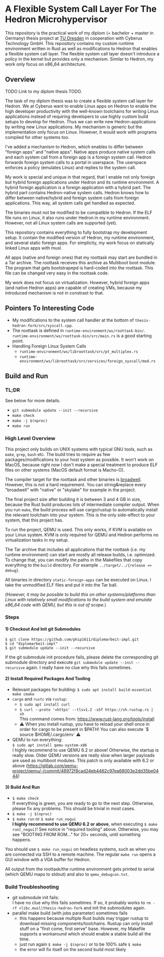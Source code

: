 # A Flexible System Call Layer For The Hedron Microhypervisor

This repository is the practical work of my diplom (= bachelor + master in Germany) thesis project
at [TU Dresden](https://tu-dresden.de) in cooperation with Cyberus Technology GmbH. This repository contains my custom runtime environment written in Rust as well as
modifications to Hedron that enables a flexible system call layer. The flexible system call layer doesn't introduce a
policy in the kernel but provides only a mechanism. Similar to Hedron, my work only focus on x86_64 architecture.

## Overview

TODO Link to my diplom thesis TODO.

The task of my diplom thesis was to create a flexible system call layer for Hedron. We at Cyberus want to enable
Linux apps on Hedron to enable the high developer productivity with the well-known toolchains for writing
Linux applications instead of requiring developers to use highly custom build setups to develop for Hedron. Thus we can
write new Hedron-applications by writing new Linux applications. My mechanism is generic but the implementation
only focus on Linux. However, it would work with programs compiled for other systems too.

I've added a mechanism to Hedron, which enables to differ between "foreign apps" and "native apps".
Native apps produce native system calls and each system call from a foreign app is a foreign system call.
Hedron forwards foreign system calls to a portal in userspace. The userspace enforces a policy (emulates Linux)
and replies to the system call.

My work is special and unique in that regard, that I enable not only foreign but hybrid foreign applications
under Hedron and its runtime environment. A hybrid foreign application is a foreign application with a hybrid
part. The hybrid part contains Hedron-native system calls. Hedron knows how to differ between native/hybrid
and foreign system calls from foreign applications. This way, all system calls get handled as expected.

The binaries must not be modified to be compatible to Hedron. If the ELF file runs on Linux, it also runs
under Hedron in my runtime environment. However, not all Linux system calls are supported (yet).

This repository contains everything to fully bootstrap my development setup. It contain the modified
version of Hedron, my runtime environment, and several static foreign apps. For simplicity, my work
focus on statically linked Linux apps with musl.

All apps (native and foreign ones) that my roottask may start are bundled in a Tar archive. The roottask
receives this archive as Multiboot boot module. The program that gets bootstrapepd is hard-coded into
the roottask. This file can be changed very easy in the roottask code.

My work does not focus on virtualization. However, hybrid foreign apps (and native Hedron apps) are
capable of creating VMs, because my introduced mechanism is not in constrast to that.

## Pointers To Interesting Code
- My modifications to the system call handler at the bottom of `thesis-hedron-fork/src/syscall.cpp`.
- The roottask is defined in `runtime-environment/ws/roottask-bin/`.
  `runtime-environment/ws/roottask-bin/src/main.rs` is a good starting point.
- Handling Foreign Linux System Calls
  - `runtime-environment/ws/libroottask/src/pt_multiplex.rs`
  - `runtime-environment/ws/libroottask/src/services/foreign_syscall/mod.rs`

## Build and Run

### TL;DR
See below for more details.
- `git submodule update --init --recursive`
- `make check`
- `make -j $(nproc)`
- `make run`

### High Level Overview

This project only builds on UNIX systems with typical GNU tools, such as `make`, `grep`, `bash` etc. The build tries to
require as few packages/modifications to your host system as possible. It won't work on MacOS, because right now I don't
make a special treatment to produce ELF files on other systems
(MacOS default format is Macho-O).

The compiler target for the roottask and other binaries is
[broadwell](https://en.wikipedia.org/wiki/List_of_Intel_CPU_microarchitectures). However, this is not a hard
requirement. You can string&replace every "broadwell" with "native" or "skylake" for example in the project.

The final project size after building it is between 3 and 4 GB in size, because the Rust build produces lots of
intermediate compiler output. When you run `make`, the build process will use cargo/rustup to automatically install the
relevant toolchain into your system. This is the only side-effect to your system, that this project has.

To run the project, QEMU is used. This only works, if KVM is available on your Linux system. KVM is only required for
QEMU and Hedron performs no virtualization tasks in my setup.

The Tar archive that includes all applications that the roottask (i.e. my runtime environment) can start are mostly
all release builds, i.e. optimized. To change that, you can modify the paths in the Makefiles that copy
everything to the `build` directory. For example `../target/../{release => debug}`.

All binaries in directory `static-foreign-apps` can be executed on Linux. I take the unmodified ELF files
and put it into the Tar ball.

(*However, it may be possible to build this on other systems/platforms than Linux with relatively small modifications
to the build system and emulate x86_64 code with QEMU, but this is out of scope.*)

### Steps

#### 1) Checkout And Init git Submodules

```shell
$ git clone https://github.com/phip1611/diplomarbeit-impl.git
$ cd "diplomarbeit-impl"
$ git submodule update --init --recursive
```

If the git submodule init procedure fails, please delete the corresponding git submodule directory and
execute `git submodule update --init --recursive` again. I really have no clue why this fails sometimes.

#### 2) Install Required Packages And Tooling

- Relevant packages for building:
  `$ sudo apt install build-essential make cmake`
- `cargo` and `rustc` via `rustup`:
    - `$ sudo apt install curl`
    - `$ curl --proto '=https' --tlsv1.2 -sSf https://sh.rustup.rs | sh` \
      This command comes from: <https://www.rust-lang.org/tools/install>
    - ⚠ When you install rustup, you have to reload your shell once in order for cargo to be present in $PATH! You can
      also execute `$ source $HOME/.cargo/env` ⚠
- QEMU to run everything: \
  `$ sudo apt install qemu-system-x86` \
  I highly recommend to use QEMU 6.2 or above! Otherwise, the startup is really slow. Older QEMU versions are really
  slow when larger payloads are used as multiboot modules. This patch is only available with 6.2 or above
  (<https://gitlab.com/qemu-project/qemu/-/commit/48972f8cad24eb4462c97ea68003e2dd35be0444>)

#### 3) Build And Run
- `$ make check` \
  If everything is green, you are ready to go to the next step. Otherwise, please fix
  any problems. This should be trivial in most cases.
- `$ make -j $(nproc)`
- `$ make run` or `$ make run_nogui` \
  **I highly recommend to use QEMU 6.2 or above**, when executing `$ make run[_nogui]`! See notice in "required tooling"
  above. Otherwise, you may see "BOOTING FROM ROM..." for 20+ seconds, until something happens.



You should use `$ make run_nogui` on headless systems, such as when you are connected via SSH to a remote machine. The
regular `make run` opens a GUI window with a VGA buffer for Hedron.

All output from the roottask/the runtime environment gets printed to serial (which QEMU maps to stdout) and also
to `qemu_debugcon.txt`.

### Build Troubleshooting
- git submodule init fails: \
  I have no clue why this fails sometimes. If so, it probably works
  to `rm -rf <libc.musl|thesis-hedron-fork` and init the submodules again.
- parallel make build (with jobs parameter) sometimes fails
    - this happens because multiple Rust builds may trigger rustup to download missing components/toolchains. Rustup can
      only install stuff on a "first come, first serve"
      base. However, my Makefile supports a workaround which should enable a stable build all the time.
    - just run again `$ make -j $(nproc)` or to be 100% safe `$ make`
    - the error will fix itself on the second build most likely
